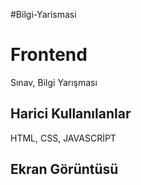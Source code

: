 #Bilgi-Yarismasi

<h1>Frontend</h1>

<p>Sınav, Bilgi Yarışması</p>

<h2>Harici Kullanılanlar</h2>

HTML, CSS, JAVASCRİPT

<h2>Ekran Görüntüsü</h2>

>[](Bilgi.gif)
